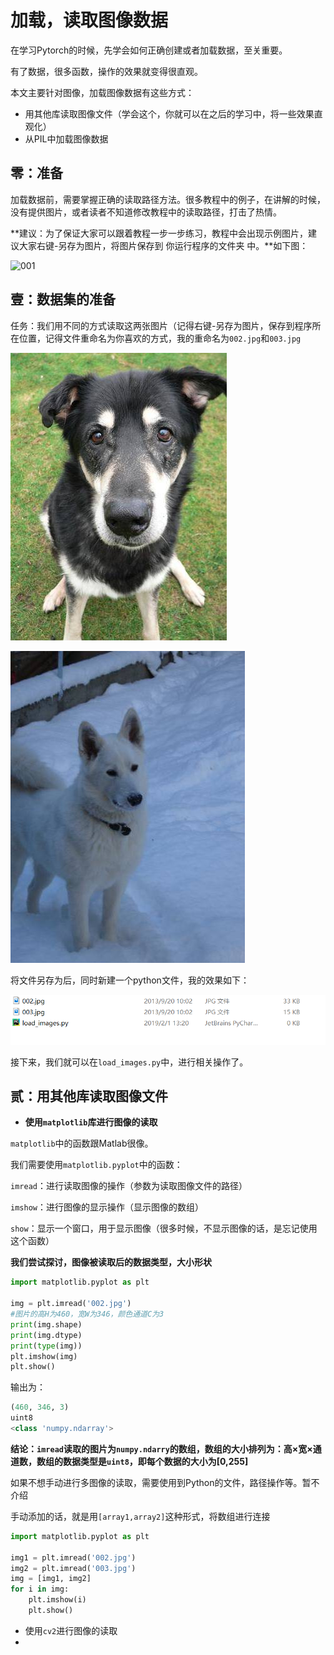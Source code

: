 # 加载，读取图像数据

在学习Pytorch的时候，先学会如何正确创建或者加载数据，至关重要。

有了数据，很多函数，操作的效果就变得很直观。

本文主要针对图像，加载图像数据有这些方式：

* 用其他库读取图像文件（学会这个，你就可以在之后的学习中，将一些效果直观化）
* 从PIL中加载图像数据

## 零：准备

加载数据前，需要掌握正确的读取路径方法。很多教程中的例子，在讲解的时候，没有提供图片，或者读者不知道修改教程中的读取路径，打击了热情。

**建议：为了保证大家可以跟着教程一步一步练习，教程中会出现示例图片，建议大家右键-另存为图片，将图片保存到 你运行程序的文件夹 中。**如下图：

![001](E:/%E6%96%87%E6%A1%A3/GitHub/Pytorch-Tutorial/imgs/001.png)

## 壹：数据集的准备

任务：我们用不同的方式读取这两张图片（记得右键-另存为图片，保存到程序所在位置，记得文件重命名为你喜欢的方式，我的重命名为`002.jpg`和`003.jpg`

![002](../imgs/002.jpg)

![003](../imgs/003.jpg)

将文件另存为后，同时新建一个python文件，我的效果如下：

![004](../imgs/004.png)

接下来，我们就可以在`load_images.py`中，进行相关操作了。

## 贰：用其他库读取图像文件

* **使用`matplotlib`库进行图像的读取**

`matplotlib`中的函数跟Matlab很像。

我们需要使用`matplotlib.pyplot`中的函数：

`imread`：进行读取图像的操作（参数为读取图像文件的路径）

`imshow`：进行图像的显示操作（显示图像的数组）

`show`：显示一个窗口，用于显示图像（很多时候，不显示图像的话，是忘记使用这个函数）

**我们尝试探讨，图像被读取后的数据类型，大小形状**

```python
import matplotlib.pyplot as plt

img = plt.imread('002.jpg')
#图片的高H为460，宽W为346，颜色通道C为3
print(img.shape)
print(img.dtype)
print(type(img))
plt.imshow(img)
plt.show()
```

输出为：

```python
(460, 346, 3)
uint8
<class 'numpy.ndarray'>
```

**结论：`imread`读取的图片为`numpy.ndarry`的数组，数组的大小排列为：高×宽×通道数，数组的数据类型是`uint8`，即每个数据的大小为[0,255]**

如果不想手动进行多图像的读取，需要使用到Python的文件，路径操作等。暂不介绍

手动添加的话，就是用`[array1,array2]`这种形式，将数组进行连接

```python
import matplotlib.pyplot as plt

img1 = plt.imread('002.jpg')
img2 = plt.imread('003.jpg')
img = [img1, img2]
for i in img:
    plt.imshow(i)
    plt.show()
```

* 使用`cv2`进行图像的读取
* 